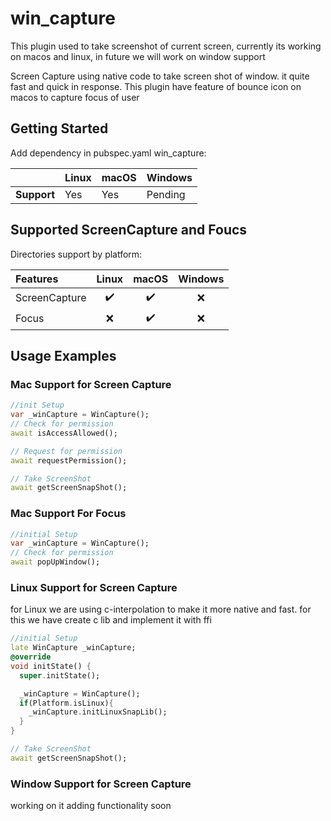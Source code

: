 # win_capture

This plugin used to take screenshot of current screen, currently its working on macos and linux, in future we will work on window support

Screen Capture using native code to take screen shot of window. it quite fast and quick in response.
This plugin have feature of bounce icon on macos to capture focus of user 

## Getting Started
Add dependency in pubspec.yaml
win_capture:

|             | Linux | macOS  | Windows 
|-------------|-------|--------|-------|
| **Support** | Yes   |  Yes   | Pending   

## Supported ScreenCapture and Foucs

Directories support by platform:

|    Features   | Linux | macOS | Windows |
| :------------ | :---: | :---: |  :---:  |
| ScreenCapture |   ✔️  |   ✔️   |   ❌️️    |
| Focus         |   ❌️  |   ✔️   |   ❌️    |


## Usage Examples

### Mac Support for Screen Capture

```dart
//init Setup
var _winCapture = WinCapture();
// Check for permission
await isAccessAllowed();

// Request for permission
await requestPermission();

// Take ScreenShot
await getScreenSnapShot();
```

### Mac Support For Focus
```dart
//initial Setup
var _winCapture = WinCapture();
// Check for permission
await popUpWindow();

```

### Linux Support for Screen Capture

for Linux we are using c-interpolation to make it more native and fast. for this we have create c lib and implement it with ffi

```dart
//initial Setup
late WinCapture _winCapture;
@override
void initState() {
  super.initState();

  _winCapture = WinCapture();
  if(Platform.isLinux){
    _winCapture.initLinuxSnapLib();
  }
}

// Take ScreenShot
await getScreenSnapShot();

```

### Window Support for Screen Capture

working on it adding functionality soon
